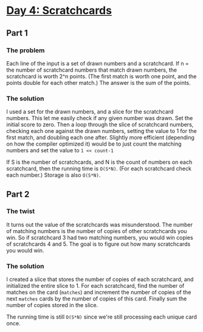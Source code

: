 # [Day 4: Scratchcards](https://adventofcode.com/2023/day/4)

## Part 1

### The problem

Each line of the input is a set of drawn numbers and a scratchcard.
If n = the number of scratchcard numbers that match drawn numbers,
the scratchcard is worth 2^n points. (The first match is worth one
point, and the points double for each other match.) The answer is
the sum of the points.

### The solution

I used a set for the drawn numbers, and a slice for the scratchcard
numbers. This let me easily check if any given number was drawn.
Set the initial score to zero. Then a loop through the slice of scratchcard
numbers, checking each one against the drawn numbers, setting the value
to 1 for the first match, and doubling each one after. Slightly more
efficient (depending on how the compiler optimized it) would be to
just count the matching numbers and set the value to `1 << count-1`

If S is the number of scratchcards, and N is the count of numbers on each
scratchcard, then the running time is `O(S*N)`. (For each scratchcard check
each number.) Storage is also `O(S*N)`.

## Part 2

### The twist

It turns out the value of the scratchcards was misunderstood. The
number of matching numbers is the number of copies of other scratchcards
you win. So if scratchcard 3 had two matching numbers, you would win
copies of scratchcards 4 and 5. The goal is to figure out how many
scratchcards you would win.

### The solution

I created a slice that stores the number of copies of each scratchcard,
and initialized the entire slice to 1. For each scratchcard,
find the number of matches on the card (`matches`) and increment the number of copies
of the next `matches` cards by the number of copies of this card.
Finally sum the number of copies stored in the slice.

The running time is still `O(S*N)` since we're still processing each unique card
once.

